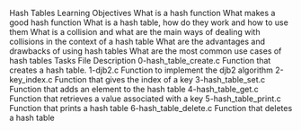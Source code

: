 Hash Tables
Learning Objectives
What is a hash function
What makes a good hash function
What is a hash table, how do they work and how to use them
What is a collision and what are the main ways of dealing with collisions in the context of a hash table
What are the advantages and drawbacks of using hash tables
What are the most common use cases of hash tables
Tasks
File	Description
0-hash_table_create.c	Function that creates a hash table.
1-djb2.c	Function to implement the djb2 algorithm
2-key_index.c	Function that gives the index of a key
3-hash_table_set.c	Function that adds an element to the hash table
4-hash_table_get.c	Function that retrieves a value associated with a key
5-hash_table_print.c	Function that prints a hash table
6-hash_table_delete.c	Function that deletes a hash table
